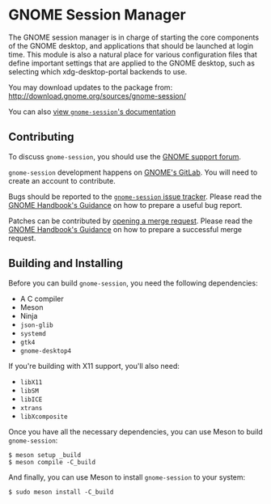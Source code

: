 # GNOME Session Manager

The GNOME session manager is in charge of starting the core components of the
GNOME desktop, and applications that should be launched at login time. This
module is also a natural place for various configuration files that define
important settings that are applied to the GNOME desktop, such as selecting
which xdg-desktop-portal backends to use.

You may download updates to the package from: http://download.gnome.org/sources/gnome-session/

You can also [view `gnome-session`'s documentation](https://gnome.pages.gitlab.gnome.org/gnome-session)

## Contributing

To discuss `gnome-session`, you should use the
[GNOME support forum](https://discourse.gnome.org/c/platform/).

`gnome-session` development happens on
[GNOME's GitLab](http://gitlab.gnome.org/GNOME/gnome-session).
You will need to create an account to contribute.

Bugs should be reported to the
[`gnome-session` issue tracker](https://gitlab.gnome.org/GNOME/gnome-session/-/issues/).
Please read the
[GNOME Handbook's Guidance](https://handbook.gnome.org/issues/reporting.html)
on how to prepare a useful bug report.

Patches can be contributed by
[opening a merge request](https://gitlab.gnome.org/GNOME/gnome-session/-/merge_requests).
Please read the
[GNOME Handbook's Guidance](https://handbook.gnome.org/development.html)
on how to prepare a successful merge request.

## Building and Installing

Before you can build `gnome-session`, you need the following dependencies:

- A C compiler
- Meson
- Ninja
- `json-glib`
- `systemd`
- `gtk4`
- `gnome-desktop4`

If you're building with X11 support, you'll also need:

- `libX11`
- `libSM`
- `libICE`
- `xtrans`
- `libXcomposite`

Once you have all the necessary dependencies, you can use Meson to build
`gnome-session`:

```
$ meson setup _build
$ meson compile -C_build
```

And finally, you can use Meson to install `gnome-session` to your system:

```
$ sudo meson install -C_build
```
